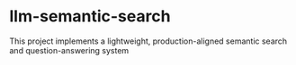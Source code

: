 # llm-semantic-search
This project implements a lightweight, production-aligned semantic search and question-answering system
